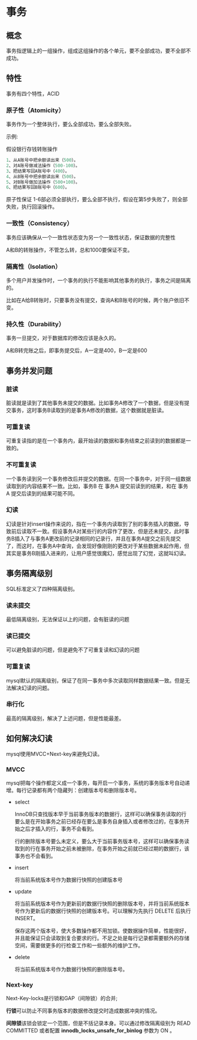 # 事务

## 概念

事务指逻辑上的一组操作，组成这组操作的各个单元，要不全部成功，要不全部不成功。

## 特性

事务有四个特性，ACID

### 原子性（**Atomicity**）

事务作为一个整体执行，要么全部成功，要么全部失败。

示例:

假设银行存钱转账操作

```python
1、从A账号中把余额读出来（500）。
2、对A账号做减法操作（500-100）。
3、把结果写回A账号中（400）。
4、从B账号中把余额读出来（500）。
5、对B账号做加法操作（500+100）。
6、把结果写回B账号中（600）。
```

原子性保证 1-6部必须全部执行，要么全部不执行，假设在第5步失败了，则全部失败，执行回滚操作。

### 一致性（Consistency）

事务应该确保从一个一致性状态变为另一个一致性状态，保证数据的完整性

A和B的转账操作，不管怎么转，总和1000要保证不变。

### 隔离性（Isolation）

多个用户并发操作时，一个事务的执行不能影响其他事务的执行，事务之间是隔离的。

比如在A给B转账时，只要事务没有提交，查询A和B账号的时候，两个账户依旧不变。

### 持久性（Durability）

事务一旦提交，对于数据库的修改应该是永久的。

A和B转完账之后，即事务提交后，A一定是400，B一定是600

## 事务并发问题

### 脏读

脏读就是读到了其他事务未提交的数据。比如事务A修改了一个数据，但是没有提交事务，这时事务B读取到的是事务A修改的数据，这个数据就是脏读。

### 可重复读

可重复读指的是在一个事务内，最开始读的数据和事务结束之前读到的数据都是一致的。

### 不可重复读

一个事务读到另一个事务修改后并提交的数据。在同一个事务中，对于同一组数据读取到的内容结果不一致。比如，事务B 在 事务A 提交前读到的结果，和在 事务A 提交后读到的结果可能不同。

### 幻读

幻读是针对insert操作来说的，指在一个事务内读取到了别的事务插入的数据，导致前后读取不一致。假设事务A对某些行的内容作了更改，但是还未提交，此时事务B插入了与事务A更改前的记录相同的记录行，并且在事务A提交之前先提交了，而这时，在事务A中查询，会发现好像刚刚的更改对于某些数据未起作用，但其实是事务B刚插入进来的，让用户感觉很魔幻，感觉出现了幻觉，这就叫幻读。

## 事务隔离级别

SQL标准定义了四种隔离级别。

### 读未提交

最低隔离级别，无法保证以上的问题，会有脏读的问题

### 读已提交

可以避免脏读的问题，但是避免不了可重复读和幻读的问题

### 可重复读

mysql默认的隔离级别，保证了在同一事务中多次读取同样数据结果一致。但是无法解决幻读的问题。

### 串行化

最高的隔离级别，解决了上述问题，但是性能最差。

## 如何解决幻读

mysql使用MVCC+Next-key来避免幻读。

### MVCC

mysql把每个操作都定义成一个事务，每开启一个事务，系统的事务版本号自动递增。每行记录都有两个隐藏列：创建版本号和删除版本号。

- select

  InnoDB只查找版本早于当前事务版本的数据行，这样可以确保事务读取的行要么是在开始事务之前已经存在要么是事务自身插入或者修改过的，在事务开始之后才插入的行，事务不会看到。

  行的删除版本号要么未定义，要么大于当前事务版本号，这样可以确保事务读取到的行在事务开始之前未被删除，在事务开始之前就已经过期的数据行，该事务也不会看到。

- insert

  将当前系统版本号作为数据行快照的创建版本号

- update

  将当前系统版本号作为更新前的数据行快照的删除版本号，并将当前系统版本号作为更新后的数据行快照的创建版本号。可以理解为先执行 DELETE 后执行 INSERT。

  保存这两个版本号，使大多数操作都不用加锁。使数据操作简单，性能很好，并且能保证只会读取到复合要求的行。不足之处是每行记录都需要额外的存储空间，需要做更多的行检查工作和一些额外的维护工作。

- delete

  将当前系统版本号作为数据行快照的删除版本号。

### Next-key

Next-Key-locks是行锁和GAP（间隙锁）的合并;

**行锁**可以防止不同事务版本的数据修改提交时造成数据冲突的情况。

**间隙锁**该锁会锁定一个范围，但是不括记录本身。可以通过修改隔离级别为 READ COMMITTED 或者配置 **innodb_locks_unsafe_for_binlog** 参数为 ON 。

